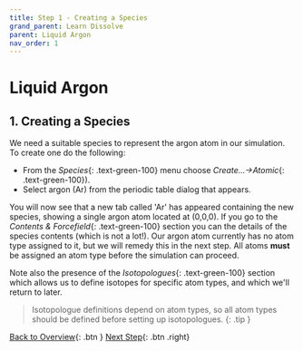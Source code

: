```yaml
---
title: Step 1 - Creating a Species
grand_parent: Learn Dissolve
parent: Liquid Argon
nav_order: 1
---
```

# Liquid Argon

## 1. Creating a Species

We need a suitable species to represent the argon atom in our simulation. To create one do the following:

- From the _Species_{: .text-green-100} menu choose _Create...→Atomic_{: .text-green-100}).
- Select argon (Ar) from the periodic table dialog that appears.

You will now see that a new tab called 'Ar' has appeared containing the new species, showing a single argon atom located at (0,0,0). If you go to the _Contents & Forcefield_{: .text-green-100} section you can the details of the species contents (which is not a lot!). Our argon atom currently has no atom type assigned to it, but we will remedy this in the next step. All atoms **must** be assigned an atom type before the simulation can proceed.

Note also the presence of the _Isotopologues_{: .text-green-100} section which allows us to define isotopes for specific atom types, and which we'll return to later.

> Isotopologue definitions depend on atom types, so all atom types should be defined before setting up isotopologues.
{: .tip }

[Back to Overview](index.md){: .btn }   [Next Step](step2.md){: .btn .right}
